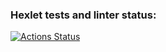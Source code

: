 ### Hexlet tests and linter status:
[![Actions Status](https://github.com/MariGreen/fullstack-javascript-project-44/actions/workflows/hexlet-check.yml/badge.svg)](https://github.com/MariGreen/fullstack-javascript-project-44/actions)